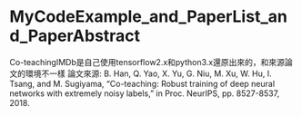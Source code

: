 # MyCodeExample_and_PaperList_and_PaperAbstract
Co-teachingIMDb是自己使用tensorflow2.x和python3.x還原出來的，和來源論文的環境不一樣
論文來源: B. Han, Q. Yao, X. Yu, G. Niu, M. Xu, W. Hu, I. Tsang, and M. Sugiyama, “Co-teaching: Robust training of deep neural networks with extremely noisy labels,” in Proc. NeurIPS, pp. 8527-8537, 2018.

